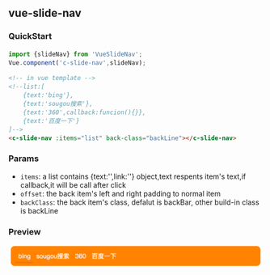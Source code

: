 ## vue-slide-nav

### QuickStart
```javascript
import {slideNav} from 'VueSlideNav';
Vue.component('c-slide-nav',slideNav);
```
```html
<!-- in vue template -->
<!--list:[
    {text:'bing'},
    {text:'sougou搜索'},
    {text:'360',callback:funcion(){}},
    {text:'百度一下'}
]-->
<c-slide-nav :items="list" back-class="backLine"></c-slide-nav>
```

### Params

- `items`: a list contains {text:'',link:''} object,text respents item's text,if callback,it will be call after click
- `offset`: the back item's left and right padding to normal item
- `backClass`: the back item's class, defalut is backBar, other build-in class is backLine

### Preview

![slide nav image](./doc/slide-nav.png)